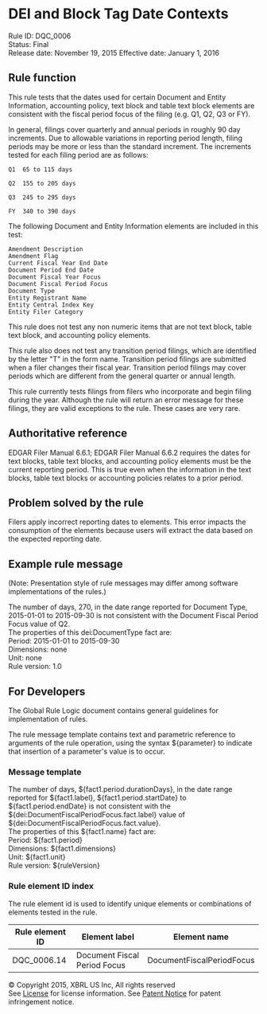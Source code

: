 # DEI and Block Tag Date Contexts 
Rule ID: DQC_0006   
Status: Final  
Release date: November 19, 2015
Effective date: January 1, 2016

## Rule function

This rule tests that the dates used for certain Document and Entity Information, accounting policy, text block and table text block elements are consistent with the fiscal period focus of the filing (e.g. Q1, Q2, Q3 or FY). 

In general, filings cover quarterly and annual periods in roughly 90 day increments. Due to allowable variations in reporting period length, filing periods may be more or less than the standard increment. The increments tested for each filing period are as follows:

	Q1	65 to 115 days

	Q2	155 to 205 days

	Q3	245 to 295 days

	FY	340 to 390 days

The following Document and Entity Information elements are included in this test:

	Amendment Description
	Amendment Flag
	Current Fiscal Year End Date
	Document Period End Date
	Document Fiscal Year Focus
	Document Fiscal Period Focus
	Document Type
	Entity Registrant Name
	Entity Central Index Key
	Entity Filer Category

This rule does not test any non numeric items that are not text block, table text block, and accounting policy elements.

This rule also does not test any transition period filings, which are identified by the letter "T" in the form name. Transition period filings are submitted when a filer changes their fiscal year. Transition period filings may cover periods which are different from the general quarter or annual length.

This rule currently tests filings from filers who incorporate and begin filing during the year. Although the rule will return an error message for these filings, they are valid exceptions to the rule. These cases are very rare.

## Authoritative reference

EDGAR Filer Manual 6.6.1; EDGAR Filer Manual 6.6.2 requires the dates for text blocks, table text blocks, and accounting policy elements must be the current reporting period. This is true even when the information in the text blocks, table text blocks or accounting policies relates to a prior period.

## Problem solved by the rule

Filers apply incorrect reporting dates to elements. This error impacts the consumption of the elements because users will extract the data based on the expected reporting date.  

## Example rule message 
(Note: Presentation style of rule messages may differ among software implementations of the rules.)

The number of days, 270, in the date range reported for Document Type, 2015-01-01 to 2015-09-30 is not consistent with the Document Fiscal Period Focus value of Q2.   
The properties of this dei:DocumentType fact are:   
Period: 2015-01-01 to 2015-09-30   
Dimensions: none   
Unit: none   
Rule version: 1.0

## For Developers

The Global Rule Logic document contains general guidelines for implementation of rules.

The rule message template contains text and parametric reference to arguments of the rule operation, using the syntax ${parameter} to indicate that insertion of a parameter's value is to occur. 

### Message template

The number of days, ${fact1.period.durationDays},  in the date range reported for ${fact1.label}, ${fact1.period.startDate} to ${fact1.period.endDate} is not consistent with the ${dei:DocumentFiscalPeriodFocus.fact.label} value of ${dei:DocumentFiscalPeriodFocus.fact.value}.   
The properties of this ${fact1.name} fact are:   
Period: ${fact1.period}   
Dimensions: ${fact1.dimensions}   
Unit: ${fact1.unit}   
Rule version: ${ruleVersion}

### Rule element ID index

The rule element id is used to identify unique elements or combinations of elements tested in the rule.

| Rule element ID | Element label | Element name
| ----- | ----- | ----- |
| DQC_0006.14 | Document Fiscal Period Focus | DocumentFiscalPeriodFocus | 


© Copyright 2015, XBRL US Inc, All rights reserved   
See [License](../../License.md) for license information.
See [Patent Notice]( ) for patent infringement notice.
